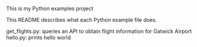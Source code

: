
This is my Python examples project

This README describes what each Python example file does. 

get_flights.py: queries an API to obtain flight information for Gatwick Airport
hello.py: prints hello world
